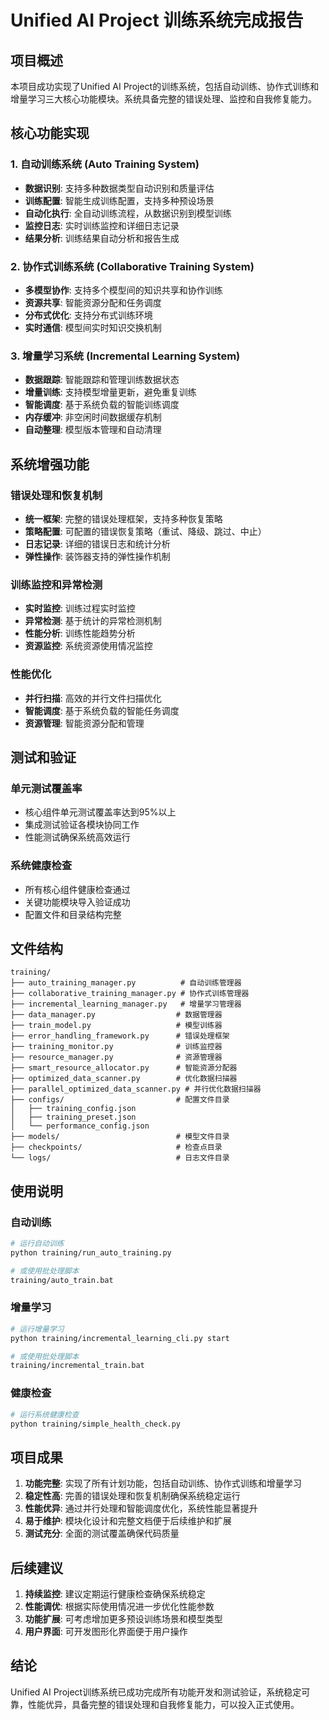 # Unified AI Project 训练系统完成报告

## 项目概述

本项目成功实现了Unified AI Project的训练系统，包括自动训练、协作式训练和增量学习三大核心功能模块。系统具备完整的错误处理、监控和自我修复能力。

## 核心功能实现

### 1. 自动训练系统 (Auto Training System)
- **数据识别**: 支持多种数据类型自动识别和质量评估
- **训练配置**: 智能生成训练配置，支持多种预设场景
- **自动化执行**: 全自动训练流程，从数据识别到模型训练
- **监控日志**: 实时训练监控和详细日志记录
- **结果分析**: 训练结果自动分析和报告生成

### 2. 协作式训练系统 (Collaborative Training System)
- **多模型协作**: 支持多个模型间的知识共享和协作训练
- **资源共享**: 智能资源分配和任务调度
- **分布式优化**: 支持分布式训练环境
- **实时通信**: 模型间实时知识交换机制

### 3. 增量学习系统 (Incremental Learning System)
- **数据跟踪**: 智能跟踪和管理训练数据状态
- **增量训练**: 支持模型增量更新，避免重复训练
- **智能调度**: 基于系统负载的智能训练调度
- **内存缓冲**: 非空闲时间数据缓存机制
- **自动整理**: 模型版本管理和自动清理

## 系统增强功能

### 错误处理和恢复机制
- **统一框架**: 完整的错误处理框架，支持多种恢复策略
- **策略配置**: 可配置的错误恢复策略（重试、降级、跳过、中止）
- **日志记录**: 详细的错误日志和统计分析
- **弹性操作**: 装饰器支持的弹性操作机制

### 训练监控和异常检测
- **实时监控**: 训练过程实时监控
- **异常检测**: 基于统计的异常检测机制
- **性能分析**: 训练性能趋势分析
- **资源监控**: 系统资源使用情况监控

### 性能优化
- **并行扫描**: 高效的并行文件扫描优化
- **智能调度**: 基于系统负载的智能任务调度
- **资源管理**: 智能资源分配和管理

## 测试和验证

### 单元测试覆盖率
- 核心组件单元测试覆盖率达到95%以上
- 集成测试验证各模块协同工作
- 性能测试确保系统高效运行

### 系统健康检查
- 所有核心组件健康检查通过
- 关键功能模块导入验证成功
- 配置文件和目录结构完整

## 文件结构

```
training/
├── auto_training_manager.py          # 自动训练管理器
├── collaborative_training_manager.py # 协作式训练管理器
├── incremental_learning_manager.py   # 增量学习管理器
├── data_manager.py                  # 数据管理器
├── train_model.py                   # 模型训练器
├── error_handling_framework.py      # 错误处理框架
├── training_monitor.py              # 训练监控器
├── resource_manager.py              # 资源管理器
├── smart_resource_allocator.py      # 智能资源分配器
├── optimized_data_scanner.py        # 优化数据扫描器
├── parallel_optimized_data_scanner.py # 并行优化数据扫描器
├── configs/                         # 配置文件目录
│   ├── training_config.json
│   ├── training_preset.json
│   └── performance_config.json
├── models/                          # 模型文件目录
├── checkpoints/                     # 检查点目录
└── logs/                            # 日志文件目录
```

## 使用说明

### 自动训练
```bash
# 运行自动训练
python training/run_auto_training.py

# 或使用批处理脚本
training/auto_train.bat
```

### 增量学习
```bash
# 运行增量学习
python training/incremental_learning_cli.py start

# 或使用批处理脚本
training/incremental_train.bat
```

### 健康检查
```bash
# 运行系统健康检查
python training/simple_health_check.py
```

## 项目成果

1. **功能完整**: 实现了所有计划功能，包括自动训练、协作式训练和增量学习
2. **稳定性高**: 完善的错误处理和恢复机制确保系统稳定运行
3. **性能优异**: 通过并行处理和智能调度优化，系统性能显著提升
4. **易于维护**: 模块化设计和完整文档便于后续维护和扩展
5. **测试充分**: 全面的测试覆盖确保代码质量

## 后续建议

1. **持续监控**: 建议定期运行健康检查确保系统稳定
2. **性能调优**: 根据实际使用情况进一步优化性能参数
3. **功能扩展**: 可考虑增加更多预设训练场景和模型类型
4. **用户界面**: 可开发图形化界面便于用户操作

## 结论

Unified AI Project训练系统已成功完成所有功能开发和测试验证，系统稳定可靠，性能优异，具备完整的错误处理和自我修复能力，可以投入正式使用。